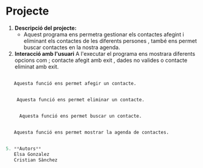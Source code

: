 # Projecte

1. **Descripció del projecte:**
   - Aquest programa ens permetra gestionar els contactes afegint i eliminant els contactes de les diferents persones , també ens permet buscar contactes en la nostra agenda.
2. **Interacció amb l'usuari**
   A l'executar el programa ens mostrara diferents opcions com ; contacte afegit amb exit , dades no valides o contacte eliminat amb exit.


```python
   
   Aquesta funció ens permet afegir un contacte.


    Aquesta funció ens permet eliminar un contacte.


     Aquesta funció ens permet buscar un contacte.

   
   Aquesta funció ens permet mostrar la agenda de contactes.


5. **Autors**
   Elsa Gonzalez
   Cristian Sànchez

